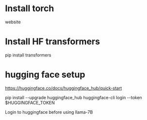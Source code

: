 # Install torch

website

# Install HF transformers

pip install transformers


# hugging face setup
https://huggingface.co/docs/huggingface_hub/quick-start

pip install --upgrade huggingface_hub
huggingface-cli login --token $HUGGINGFACE_TOKEN


Login to huggingface before using llama-7B